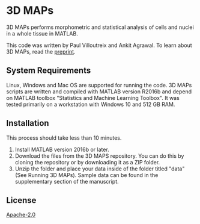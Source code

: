 
# 3D MAPs

3D MAPs performs morphometric and statistical analysis of cells and nuclei in a whole tissue in MATLAB. 

This code was written by Paul Villoutreix and Ankit Agrawal. To learn about 3D MAPs, read the [preprint](https://www.biorxiv.org/content/10.1101/2020.07.28.225409v1/).

## System Requirements

Linux, Windows and Mac OS are supported for running the code. 3D MAPs scripts are written and compiled with MATLAB version R2016b and depend on MATLAB toolbox "Statistics and Machine Learning Toolbox". It was tested primarily on a workstation with Windows 10 and 512 GB RAM. 

## Installation

This process should take less than 10 minutes.

1. Install MATLAB version 2016b or later.
2. Download the files from the 3D MAPS repository. You can do this by cloning the repository or by downloading it as a ZIP folder.
3. Unzip the folder and place your data inside of the folder titled "data" (See Running 3D MAPs). Sample data can be found in the supplementary section of the manuscript.


## License
[Apache-2.0](https://opensource.org/licenses/Apache-2.0)
